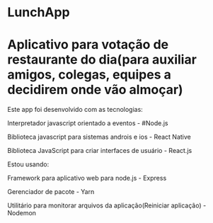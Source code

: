 ﻿# LunchApp
# Aplicativo para votação de restaurante do dia(para auxiliar amigos, colegas, equipes a decidirem onde vão almoçar)

Este app foi desenvolvido com as tecnologias:

Interpretador javascript orientado a eventos - #Node.js

Biblioteca javascript para sistemas androis e ios - React Native

Biblioteca JavaScript para criar interfaces de usuário - React.js

Estou usando:

Framework para aplicativo web para node.js - Express

Gerenciador de pacote - Yarn 

Utilitário para monitorar arquivos da aplicação(Reiniciar aplicação) - Nodemon


